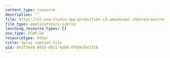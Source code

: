 ```yaml
---
content_type: resource
description: ''
file: https://ol-ocw-studio-app-production.s3.amazonaws.com/courses/res-ll-005-mathematics-of-big-data-and-machine-learning-january-iap-2020/843f3ee90433d8114a840f6d63be1318_zNGKX-4PRsk.srt
file_type: application/x-subrip
learning_resource_types: []
ocw_type: OCWFile
resourcetype: Other
title: 3play caption file
uid: 843f3ee9-0433-d811-4a84-0f6d63be1318
---
```


